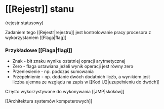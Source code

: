 # [[Rejestr]] stanu
(rejestr statusowy)

Zadaniem tego [[Rejestr|rejestru]] jest kontrolowanie pracy procesora z wykorzystaniem [[Flaga|flag]]

### Przykładowe [[Flaga|flagi]]
- Znak - bit znaku wyniku ostatniej opracji arytmetycznej
- Zero - flaga ustawiana jeżeli wynik operacji jest równy zero
- Przeniesienie - np. podczas sumowania
- Przepełnienie - np. dodanie dwóch dodatnich liczb, a wynikiem jest liczba ujemna ze wzglądu na zapis w [[Kod U2|uzupełnieniu do dwóch]]

Często wykorzystywane do wykonywania [[JMP|skoków]]

[[Architektura systemów komputerowych]]